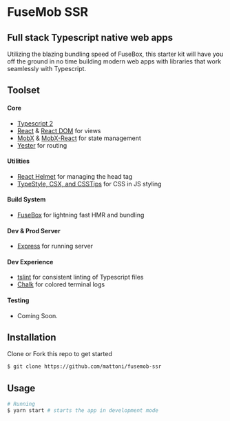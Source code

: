 # FuseMob SSR
## Full stack Typescript native web apps

Utilizing the blazing bundling speed of FuseBox, this starter kit will have you off the ground in no time building modern web apps with libraries that work seamlessly with Typescript.

## Toolset

#### Core
- [Typescript 2](https://typescriptlang.org)
- [React](https://github.com/facebook/react) & [React DOM](https://github.com/facebook/react) for views
- [MobX](https://github.com/mobxjs/mobx) & [MobX-React](https://github.com/mobxjs/mobx-react) for state management 
- [Yester](https://github.com/basarat/yester) for routing 

#### Utilities
- [React Helmet](https://github.com/nfl/react-helmet) for managing the head tag
- [TypeStyle, CSX, and CSSTips](http://typestyle.io/) for CSS in JS styling

#### Build System
- [FuseBox](http://fuse-box.org) for lightning fast HMR and bundling

#### Dev & Prod Server
- [Express](https://github.com/expressjs/express) for running server

#### Dev Experience
- [tslint](https://github.com/palantir/tslint) for consistent linting of Typescript files
- [Chalk](https://github.com/chalk/chalk) for colored terminal logs

#### Testing
- Coming Soon.

## Installation
Clone or Fork this repo to get started
```bash
$ git clone https://github.com/mattoni/fusemob-ssr
```

## Usage
```bash
# Running
$ yarn start # starts the app in development mode
```
